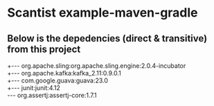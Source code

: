# Scantist example-maven-gradle

## Below is the depedencies (direct & transitive) from this project

+--- org.apache.sling:org.apache.sling.engine:2.0.4-incubator <br/>
+--- org.apache.kafka:kafka_2.11:0.9.0.1 <br/>
+--- com.google.guava:guava:23.0 <br/>
+--- junit:junit:4.12 <br/>
\--- org.assertj:assertj-core:1.7.1 <br/>
